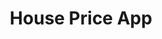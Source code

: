 ---
title: House Price App
emoji: 🔥
colorFrom: pink
colorTo: yellow
sdk: gradio
sdk_version: 5.9.1
app_file: src/app/app.py
pinned: false
short_description: Italian House Price Predictions Demo App
---